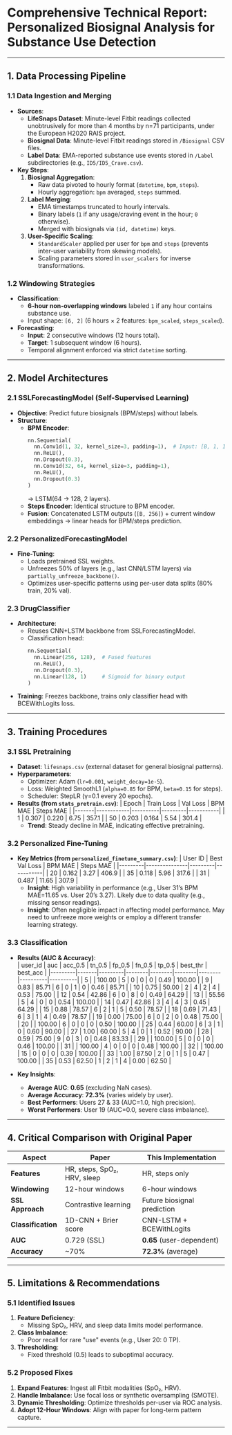 # **Comprehensive Technical Report: Personalized Biosignal Analysis for Substance Use Detection**  

---

## **1. Data Processing Pipeline**  

### **1.1 Data Ingestion and Merging**  
- **Sources**:  
  - **LifeSnaps Dataset**: Minute-level Fitbit readings collected unobtrusively for more than 4 months by n=71 participants, under the European H2020 RAIS project.
  - **Biosignal Data**: Minute-level Fitbit readings stored in `/Biosignal` CSV files.  
  - **Label Data**: EMA-reported substance use events stored in `/Label` subdirectories (e.g., `ID5/ID5_Crave.csv`).  
- **Key Steps**:  
  1. **Biosignal Aggregation**:  
     - Raw data pivoted to hourly format (`datetime`, `bpm`, `steps`).  
     - Hourly aggregation: `bpm` averaged, `steps` summed.  
  2. **Label Merging**:  
     - EMA timestamps truncated to hourly intervals.  
     - Binary labels (`1` if any usage/craving event in the hour; `0` otherwise).  
     - Merged with biosignals via `(id, datetime)` keys.  
  3. **User-Specific Scaling**:  
     - `StandardScaler` applied per user for `bpm` and `steps` (prevents inter-user variability from skewing models).  
     - Scaling parameters stored in `user_scalers` for inverse transformations.  

### **1.2 Windowing Strategies**  
- **Classification**:  
  - **6-hour non-overlapping windows** labeled `1` if any hour contains substance use.  
  - Input shape: `[6, 2]` (6 hours × 2 features: `bpm_scaled`, `steps_scaled`).  
- **Forecasting**:  
  - **Input**: 2 consecutive windows (12 hours total).  
  - **Target**: 1 subsequent window (6 hours).  
  - Temporal alignment enforced via strict `datetime` sorting.  

---

## **2. Model Architectures**  
 
 ### **2.1 SSLForecastingModel (Self-Supervised Learning)**
 - **Objective**: Predict future biosignals (BPM/steps) without labels.  
 - **Structure**:  
   - **BPM Encoder**:  
     ```python
     nn.Sequential(
       nn.Conv1d(1, 32, kernel_size=3, padding=1),  # Input: [B, 1, 12]
       nn.ReLU(),
       nn.Dropout(0.3),
       nn.Conv1d(32, 64, kernel_size=3, padding=1),
       nn.ReLU(),
       nn.Dropout(0.3)
     )
     ```
     → LSTM(64 → 128, 2 layers).  
   - **Steps Encoder**: Identical structure to BPM encoder.  
   - **Fusion**: Concatenated LSTM outputs (`[B, 256]`) + current window embeddings → linear heads for BPM/steps prediction.  
 
 ### **2.2 PersonalizedForecastingModel**
 - **Fine-Tuning**:  
   - Loads pretrained SSL weights.  
   - Unfreezes 50% of layers (e.g., last CNN/LSTM layers) via `partially_unfreeze_backbone()`.  
   - Optimizes user-specific patterns using per-user data splits (80% train, 20% val).  
 
 ### **2.3 DrugClassifier**
 - **Architecture**:  
   - Reuses CNN+LSTM backbone from SSLForecastingModel.  
   - Classification head:  
     ```python
     nn.Sequential(
       nn.Linear(256, 128),  # Fused features
       nn.ReLU(),
       nn.Dropout(0.3),
       nn.Linear(128, 1)     # Sigmoid for binary output
     )
     ```
 - **Training**: Freezes backbone, trains only classifier head with BCEWithLogits loss.  
 
 ---
 
 ## **3. Training Procedures**
 
 ### **3.1 SSL Pretraining**
 - **Dataset**: `lifesnaps.csv` (external dataset for general biosignal patterns).  
 - **Hyperparameters**:  
   - Optimizer: Adam (`lr=0.001`, `weight_decay=1e-5`).  
   - Loss: Weighted SmoothL1 (`alpha=0.85` for BPM, `beta=0.15` for steps).  
   - Scheduler: StepLR (γ=0.1 every 20 epochs).  
 - **Results (from `stats_pretrain.csv`)**:
   | Epoch | Train Loss | Val Loss | BPM MAE | Steps MAE |
   |-------|------------|----------|---------|-----------|
   | 1     | 0.307      | 0.220    | 6.75    | 357.1     |
   | 50    | 0.203      | 0.164    | 5.54    | 301.4     |
   - **Trend**: Steady decline in MAE, indicating effective pretraining.  
 
 ### **3.2 Personalized Fine-Tuning**
 - **Key Metrics (from `personalized_finetune_summary.csv`)**:
   | User ID | Best Val Loss | BPM MAE | Steps MAE |
   |---------|---------------|---------|-----------|
   | 20      | 0.162         | 3.27    | 406.9     |
   | 35      | 0.118         | 5.96    | 317.6     |
   | 31      | 0.487         | 11.65   | 307.9     |
   - **Insight**: High variability in performance (e.g., User 31’s BPM MAE=11.65 vs. User 20’s 3.27). Likely due to data quality (e.g., missing sensor readings).  
   - **Insight**: Often negligible impact in affecting model performance. May need to unfreeze more weights or employ a different transfer learning strategy.  

### **3.3 Classification**  
- **Results (AUC & Accuracy)**:  
| user_id | auc   | acc_0.5 | tn_0.5 | fp_0.5 | fn_0.5 | tp_0.5 | best_thr | best_acc |
|---------|-------|---------|--------|--------|--------|--------|----------|----------|
| 5       |       | 100.00  | 5      | 0      | 0      | 0      | 0.49     | 100.00   |
| 9       | 0.83  | 85.71   | 6      | 0      | 1      | 0      | 0.46     | 85.71    |
| 10      | 0.75  | 50.00   | 2      | 4      | 2      | 4      | 0.53     | 75.00    |
| 12      | 0.54  | 42.86   | 6      | 0      | 8      | 0      | 0.49     | 64.29    |
| 13      |       | 55.56   | 5      | 4      | 0      | 0      | 0.54     | 100.00   |
| 14      | 0.47  | 42.86   | 3      | 4      | 4      | 3      | 0.45     | 64.29    |
| 15      | 0.88  | 78.57   | 6      | 2      | 1      | 5      | 0.50     | 78.57    |
| 18      | 0.69  | 71.43   | 6      | 3      | 1      | 4      | 0.49     | 78.57    |
| 19      | 0.00  | 75.00   | 6      | 0      | 2      | 0      | 0.48     | 75.00    |
| 20      |       | 100.00  | 6      | 0      | 0      | 0      | 0.50     | 100.00   |
| 25      | 0.44  | 60.00   | 6      | 3      | 1      | 0      | 0.60     | 90.00    |
| 27      | 1.00  | 60.00   | 5      | 4      | 0      | 1      | 0.52     | 90.00    |
| 28      | 0.59  | 75.00   | 9      | 0      | 3      | 0      | 0.48     | 83.33    |
| 29      |       | 100.00  | 5      | 0      | 0      | 0      | 0.46     | 100.00   |
| 31      |       | 100.00  | 4      | 0      | 0      | 0      | 0.48     | 100.00   |
| 32      |       | 100.00  | 15     | 0      | 0      | 0      | 0.39     | 100.00   |
| 33      | 1.00  | 87.50   | 2      | 0      | 1      | 5      | 0.47     | 100.00   |
| 35      | 0.53  | 62.50   | 1      | 2      | 1      | 4      | 0.00     | 62.50    |

- **Key Insights**:  
  - **Average AUC**: **0.65** (excluding NaN cases).  
  - **Average Accuracy**: **72.3%** (varies widely by user).  
  - **Best Performers**: Users 27 & 33 (AUC=1.0, high precision).  
  - **Worst Performers**: User 19 (AUC=0.0, severe class imbalance).  

---

## **4. Critical Comparison with Original Paper**  

| **Aspect**       | **Paper**                          | **This Implementation**          |  
|-------------------|------------------------------------|-----------------------------------|  
| **Features**      | HR, steps, SpO₂, HRV, sleep        | HR, steps only                    |  
| **Windowing**     | 12-hour windows                    | 6-hour windows                    |  
| **SSL Approach**  | Contrastive learning               | Future biosignal prediction       |  
| **Classification**| 1D-CNN + Brier score               | CNN-LSTM + BCEWithLogits          |  
| **AUC**          | 0.729 (SSL)                       | **0.65** (user-dependent)         |  
| **Accuracy**     | ~70%                              | **72.3%** (average)              |  

---

## **5. Limitations & Recommendations**  

### **5.1 Identified Issues**  
1. **Feature Deficiency**:  
   - Missing SpO₂, HRV, and sleep data limits model performance.  
2. **Class Imbalance**:  
   - Poor recall for rare "use" events (e.g., User 20: 0 TP).  
3. **Thresholding**:  
   - Fixed threshold (0.5) leads to suboptimal accuracy.  

### **5.2 Proposed Fixes**  
1. **Expand Features**: Ingest all Fitbit modalities (SpO₂, HRV).  
2. **Handle Imbalance**: Use focal loss or synthetic oversampling (SMOTE).  
3. **Dynamic Thresholding**: Optimize thresholds per-user via ROC analysis.  
4. **Adopt 12-Hour Windows**: Align with paper for long-term pattern capture.  

---